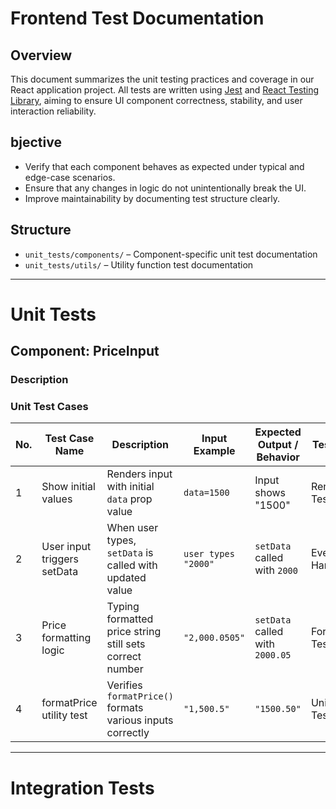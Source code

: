 # Frontend Test Documentation

## Overview

This document summarizes the unit testing practices and coverage in our React application project. All tests are written using [Jest](https://jestjs.io/) and [React Testing Library](https://testing-library.com/), aiming to ensure UI component correctness, stability, and user interaction reliability.

## bjective

- Verify that each component behaves as expected under typical and edge-case scenarios.
- Ensure that any changes in logic do not unintentionally break the UI.
- Improve maintainability by documenting test structure clearly.

## Structure

- `unit_tests/components/` – Component-specific unit test documentation
- `unit_tests/utils/` – Utility function test documentation

---

# Unit Tests

## Component: PriceInput
### Description
### Unit Test Cases

| No. | Test Case Name              | Description                                                | Input Example         | Expected Output / Behavior              | Test Type       |
|-----|-----------------------------|------------------------------------------------------------|-----------------------|------------------------------------------|-----------------|
| 1   | Show initial values         | Renders input with initial `data` prop value               | `data=1500`           | Input shows "1500"                       | Render Test     |
| 2   | User input triggers setData | When user types, `setData` is called with updated value    | `user types "2000"`   | `setData` called with `2000`             | Event Handling  |
| 3   | Price formatting logic      | Typing formatted price string still sets correct number    | `"2,000.0505"`        | `setData` called with `2000.05`          | Formatting Test |
| 4   | formatPrice utility test    | Verifies `formatPrice()` formats various inputs correctly  | `"1,500.5"`           | `"1500.50"`                              | Unit Logic Test |

---

# Integration Tests


